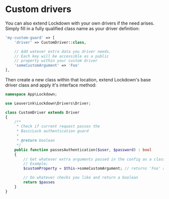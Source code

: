 # Custom drivers
You can also extend Lockdown with your own drivers if the need arises. Simply fill in a fully qualified class name as your driver definition:

``` php
'my-custom-guard' => [
    'driver' => CustomDriver::class,

    // Add watever extra data you driver needs. 
    // Each key will be accessible as a public 
    // property within your custom driver
    'someCustomArgument' => 'Foo'
],
```

Then create a new class within that location, extend Lockdown's base driver class and apply it's interface method:

``` php
namespace App\Lockdown;

use Leuverink\Lockdown\Drivers\Driver;

class CustomDriver extends Driver
{
    /**
     * Check if current request passes the
     * BasicLock authentication guard
     *
     * @return boolean
     */
    public function passesAuthentication($user, $password) : bool
    {
        // Get whatever extra arguments passed in the config as a class property
        // Example;
        $customProperty = $this->someCustomArgument; // returns 'Foo' as per the config in the example above.

        // Do whatever checks you like and return a boolean
        return $passes
    }
}
```
